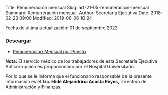 Title: Remuneración mensual
Slug: art-21-05-remuneracion-mensual
Summary: Remuneración mensual.
Author: Secretaría Ejecutiva
Date: 2018-02-23 09:00
Modified: 2019-06-06 10:24


Fecha de última actualización: 01 de septiembre 2022


### Descargar

* [Remuneración Mensual por Puesto](remuneracion-mensual-por-puesto-2022-9.pdf)

**Nota:** El servicio médico de los trabajadores de esta Secretaría Ejecutiva Anticorrupción es proporcionado por el Hospital Universitario.

Por lo que se le informa que el funcionario responsable de la presente información es el **Lic. Elidé Alejandrina Acosta Reyes,** Directora de Administración y Finanzas.
